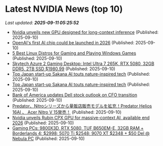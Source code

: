 # Latest NVIDIA News (top 10)
_Last updated: **2025-09-11 05:25:52**_

- [Nvidia unveils new GPU designed for long-context inference](https://biztoc.com/x/169178d79c694c06) (Published: 2025-09-10)
- [OpenAI's first AI chip could be launched in 2026](https://www.ghacks.net/2025/09/10/openais-first-ai-chip-could-be-launched-in-2026/) (Published: 2025-09-10)
- [5 Best Linux Distros for Gaming and Playing Windows Games](https://www.tecmint.com/linux-distros-for-playing-windows-games/) (Published: 2025-09-10)
- [Skytech Azure 2 Gaming Desktop: Intel Ultra 7 265K, RTX 5080, 32GB DDR5, 2TB SSD $1980.99](https://slickdeals.net/f/18595111-skytech-azure-2-gaming-desktop-intel-ultra-7-265k-rtx-5080-32gb-ddr5-2tb-ssd-1980-99) (Published: 2025-09-10)
- [Top Japan start-up Sakana AI touts nature-inspired tech](https://www.digitaljournal.com/world/top-japan-start-up-sakana-ai-touts-nature-inspired-tech/article) (Published: 2025-09-10)
- [Top Japan start-up Sakana AI touts nature-inspired tech](https://finance.yahoo.com/news/top-japan-start-sakana-ai-032419004.html) (Published: 2025-09-10)
- [Bank of America updates Dell stock outlook on CFO transition](https://www.thestreet.com/technology/bank-of-america-updates-dell-stock-outlook-on-cfo-transition) (Published: 2025-09-10)
- [Predator、Nitroシリーズから量販店販売モデルを拡充！Predator Helios 16AI 、 Acer Nitro V 15発売！](https://prtimes.jp/main/html/rd/p/000001030.000000640.html) (Published: 2025-09-10)
- [Nvidia unveils Rubin CPX GPU for massive-context AI, available end 2026](https://www.digitimes.com/news/a20250910VL202/nvidia-rubin-gpu-2026-software.html) (Published: 2025-09-10)
- [Gaming PCs: 9800X3D, RTX 5080, TUF B650EM-E, 32GB RAM + Borderlands 4: $2998; 5070 Ti $2548; 9070 XT $2348 + $50 Del @ Nebula PC](https://www.ozbargain.com.au/node/923510) (Published: 2025-09-10)
